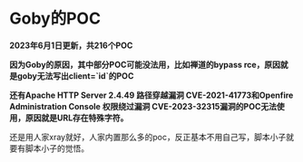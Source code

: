 # Goby的POC

**2023年6月1日更新，共216个POC**

**因为Goby的原因，其中部分POC可能没法用，比如禅道的bypass rce，原因就是goby无法写出client=\`id\`的POC**

**还有Apache HTTP Server 2.4.49 路径穿越漏洞 CVE-2021-41773和Openfire Administration Console 权限绕过漏洞 CVE-2023-32315漏洞的POC无法使用，原因就是URL存在特殊字符。**

还是用人家xray就好，人家内置那么多的poc，反正基本不用自己写，脚本小子就要有脚本小子的觉悟。
